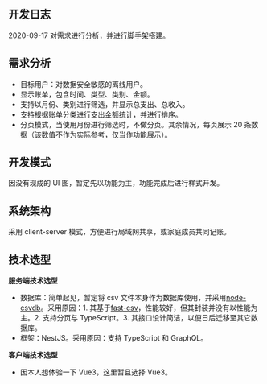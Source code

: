 ## 开发日志

2020-09-17 对需求进行分析，并进行脚手架搭建。

## 需求分析

- 目标用户：对数据安全敏感的离线用户。
- 显示账单，包含时间、类型、类别、金额。
- 支持以月份、类别进行筛选，并显示总支出、总收入。
- 支持根据账单分类进行支出金额统计，并进行排序。
- 分页模式，当使用月份进行筛选时，不做分页。其余情况，每页展示 20 条数据（该数值不作为实际参考，仅当作功能展示）。

## 开发模式

因没有现成的 UI 图，暂定先以功能为主，功能完成后进行样式开发。

## 系统架构

采用 client-server 模式，方便进行局域网共享，或家庭成员共同记账。

## 技术选型

**服务端技术选型**

- 数据库：简单起见，暂定将 csv 文件本身作为数据库使用，并采用[node-csvdb](https://github.com/ysnglt/node-csvdb)。采用原因：1. 其基于[fast-csv](https://github.com/C2FO/fast-csv)，性能较好，但其封装并没有以性能为主。2. 支持分页与 TypeScript。3. 其接口设计简洁，以便日后迁移至其它数据库。
- 框架：NestJS。采用原因：支持 TypeScript 和 GraphQL。

**客户端技术选型**

- 因本人想体验一下 Vue3，这里暂且选择 Vue3。
